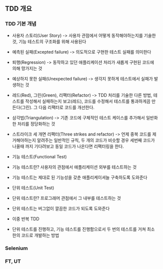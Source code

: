 ## TDD 개요

### TDD 기본 개념
 - 사용자 스토리(User Story) -> 사용자 관점에서 어떻게 동작해야하는지를 기술한 것, 기능 테스트의 구조화를 위해 사용된다
 - 예측된 실패(Excepted failure) -> 의도적으로 구현한 테스트 실패를 의미한다
 - 퇴행(Regression) -> 동작하고 있던 애플리케이션 처리가 새롭게 구현된 코드에 의해 망가지는 것
 - 예상하지 못한 실패(Unexpected failure) -> 생각지 못하게 테스트에서 실패가 발생하는 것
 - 레드(Red), 그린(Green), 리팩터(Refactor) -> TDD 처리를 기술한 다른 방법, 테스트를 작성해서 실패하는지 보고(레드), 코드를 수정해서 테스트를 통과하게끔 만든다(그린). 그 다음 리팩터로 코드를 개선한다.
 - 삼각법(Triangulation) -> 기존 코드에 구체적인 테스트 케이스를 추가해서 일반화한 처리를 정당화하는 것
 - 스트라이크 세 개면 리팩터(Three strikes and refactor) -> 언제 중복 코드를 제거해야하는지 알려주는 일반적인 규칙, 두 개의 코드가 비슷할 경우 세번째 코드가 나올때 까지 기다려보고 동일 코드가 나온다면 리팩터링을 한다.

- 기능 테스트(Functional Test)
 - 기능 테스트란? 사용자의 관점에서 애플리케이션 외부를 테스트하는 것
 - 기능 테스트는 제대로 된 기능성을 갖춘 애플리케이셔늘 구축하도록 도와준다

- 단위 테스트(Unit Test)
 - 단위 테스트란? 프로그래머 관점에서 그 내부를 테스트하는 것
 - 단위 테스트는 버그없이 깔끔한 코드가 되도록 도와준다

- 이중 반복 TDD
 - 단위 테스트를 진행하고, 기능 테스트를 진행함으로서 두 번의 테스트를 거쳐 최소한의 코드로 개발하는 방법

### Selenium

### FT, UT
